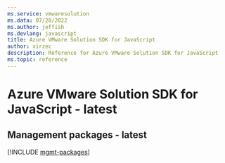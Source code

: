 ```yaml
---
ms.service: vmwaresolution
ms.data: 07/28/2022
ms.author: jeffish
ms.devlang: javascript
title: Azure VMware Solution SDK for JavaScript
author: xirzec
description: Reference for Azure VMware Solution SDK for JavaScript
ms.topic: reference
---
```

# Azure VMware Solution SDK for JavaScript - latest

## Management packages - latest
[!INCLUDE [mgmt-packages](vmware-solution-mgmt-index.md)]